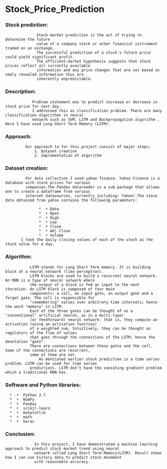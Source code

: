 # Stock_Price_Prediction

### Stock prediction:
                  Stock market prediction is the act of trying to determine the future 
                  value of a company stock or other financial instrument traded on an exchange. 
                  The successful prediction of a stock's future price could yield significant profit. 
                  The efficient-market hypothesis suggests that stock prices reflect all currently available
                  information and any price changes that are not based on newly revealed information thus are 
                  inherently unpredictable. 
                  
                  
### Description:
                Problem statement was to predict increase or decrease in stock price for next day.
                I addressed this as classification problem. There are many classification algorithms in neural
                network such as SVM, LSTM and Backpropagation algorithm . Here I have used Long Short Term Memory (LSTM).


### Approach:
             Our approach to for this project consist of major steps:
                 1.	Dataset creation
                 2.	Implementation of algorithm


### Dataset creation:
             For data collection I used yahoo finance. Yahoo Finance is a database with stock prices for various 
             companies.The Pandas datareader is a sub package that allows one to create a dataframe from various 
             internet datasources, currently including: Yahoo!.The stock data obtained from yahoo contains the following parameters:
      
                   *  •	Date
                   *  •	Open
                   *  •	High
                   *  •	Low
                   *  •	Close
                   *  •	Adj Close
                   *  •	Volume
           I took the daily closing values of each of the stock as the stock value for a day.


### Algorithm:
               LSTM stands for Long Short Term memory. It is building block of a neural network (like perceptron). 
               LSTM blocks are used to build a recurrent neural network. An RNN is a type of neural network where 
               the output of a block is fed as input to the next iteration. An LSTM block is composed of four main 
               components: a cell, an input gate, an output gate and a forget gate. The cell is responsible for
               "remembering" values over arbitrary time intervals; hence the word "memory" in LSTM. 
               Each of the three gates can be thought of as a "conventional" artificial neuron, as in a multi-layer
               (or feedforward) neural network: that is, they compute an activation (using an activation function) 
               of a weighted sum. Intuitively, they can be thought as regulators of the flow of values 
               that goes through the connections of the LSTM; hence the denotation "gate". 
               There are connections between these gates and the cell. Some of the connections are recurrent, 
               some of them are not.
                   As mentioned earlier stock prediction is a time series problem. LSTM can be used for time series
               predictions. LSTM don’t have the vanishing gradient problem which a traditional RNN has.


### Software and Python libraries:
      *  •	Python 2.7
      *  •	NumPy
      *  •	Pandas
      *  •	scikit-learn
      *  •	matplotlib
      *  •	math
      *  •	keras

### Conclusion:
                 In this project, I have demonstrated a machine learning approach to predict stock market trend using neural
                 network called Long Short Term Memory(LSTM). Result shows how I can use history data to predict stock movement
                 with reasonable accuracy.
